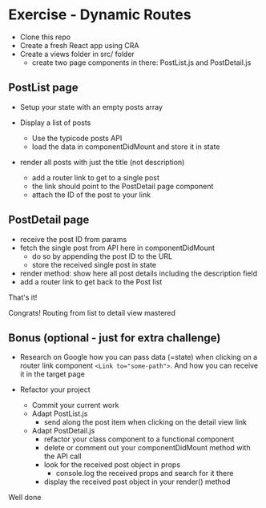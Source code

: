 # Exercise - Dynamic Routes

- Clone this repo
- Create a fresh React app using CRA
- Create a views folder in src/ folder
  - create two page components in there: PostList.js and PostDetail.js

## PostList page

  - Setup your state with an empty posts array
  - Display a list of posts
    - Use the typicode posts API
    - load the data in componentDidMount and store it in state

  - render all posts with just the title (not description)
    - add a router link to get to a single post
    - the link should point to the PostDetail page component
    - attach the ID of the post to your link

## PostDetail page

  - receive the post ID from params
  - fetch the single post from API here in componentDidMount
    - do so by appending the post ID to the URL
    - store the received single post in state
  - render method: show here all post details including the description field
  - add a router link to get back to the Post list

That's it! 

Congrats! Routing from list to detail view mastered


## Bonus (optional - just for extra challenge)

- Research on Google how you can pass data (=state) when clicking on a router link component `<Link to="some-path">`. And how you can receive it in the target page

- Refactor your project
  - Commit your current work
  - Adapt PostList.js
    - send along the post item when clicking on the detail view link
  - Adapt PostDetail.js
    - refactor your class component to a functional component
    - delete or comment out your componentDidMount method with the API call
    - look for the received post object in props
      - console.log the received props and search for it there
    - display the received post object in your render() method

Well done